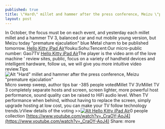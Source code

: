 ```yaml
---
published: true
title: \"Hard\" millet and hammer after the press conference, Meizu \"premature ejaculation\"
layout: post
---
```

In October, the focus must be on each event, and yesterday each millet millet and a hammer TV 3, balanced car and nut mobile young version, but Meizu today \"premature ejaculation\" blue Metal charm to be published tomorrow. [Hello Kitty iPad Air](http://vancouver.craigslist.ca/bnc/ele/5512178376.html)Youku:Sohu:Tencent:Our micro-public number: Gao7TV [Hello Kitty iPad Air](http://www.nodcase.com/hello-kitty-flip-leather-case-for-ipad-air-2-bowknot-p-4553.html)The player is the video arm of the love machine \' review sites, public, focus on a variety of handheld devices and intelligent hardware, follow us, we will give you more intuitive video review.Tips![Alt \"Hard\" millet and hammer after the press conference, Meizu \"premature ejaculation\"](https://c2.staticflickr.com/8/7082/27638746542_f7fb9c6bb8_m.jpg)Micro sweep sweep, author tips bar -385 people votedMillet TV 3\rMillet TV 3 completely separate hosts and screen, screen lighter, more powerful host performance, sound quality can be raised to HiFi audio level. When TV performance when behind, without having to replace the screen, simply upgrade hosting at low cost, you can make your TV follow technology trends.\rView details of the voting >>[![Alt Hello Kitty iPad Air](http://www.nodcase.com/images/large/air2/hello_kitty_a005_lrg.jpg)](http://www.nodcase.com/hello-kitty-flip-leather-case-for-ipad-air-2-bowknot-p-4553.html)0 people collection [https://www.youtube.com/watch?v=_CraOY-AoJ4](https://www.youtube.com/watch?v=_CraOY-AoJ4) Share: more